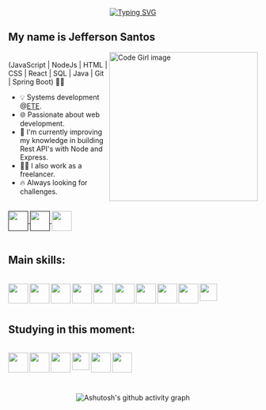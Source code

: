 <div align="center">
  
  [![Typing SVG](https://readme-typing-svg.herokuapp.com?font=Roboto+Mono&size=50&pause=1000&color=0076F7&width=1000&height=100&center=true&lines=Hello+Nobles!+%F0%9F%91%8B;Full-Stack+Web+Developer.+%E2%99%A8%EF%B8%8F;Let's+code+together%3F+%F0%9F%A7%A0%F0%9F%A7%A9)](https://git.io/typing-svg)

</div>

## My name is Jefferson Santos

<img align="right" alt="Code Girl image" src="https://github.com/user-attachments/assets/13d9040c-ccb6-425e-9cf4-ab573a7f6067"  width="300px"/>
<br>
(JavaScript | NodeJs | HTML | CSS | React | SQL | Java | Git | Spring Boot) 🧠🧩</p>
<ul>
  <li>💡 Systems development @<a href="https://www.escolatecnicalimoeiro.com.br/">ETE</a>.</li>
  <li>🌐 Passionate about web development.</li>
  <li>📌 I'm currently improving my knowledge in building Rest API's with Node and Express.</li>
  <li>👨‍💻 I also work as a freelancer.</li>
  <li>🔥 Always looking for challenges.</li>
</ul>

<br>
<div > 
<a href="" target="_blank">
<img align="center" height="40" width="40" src="https://github.com/carolbarbosa101/carolbarbosa101/assets/44561610/e3000a2c-f43c-4145-9f8d-3c5b58a5dae0">
</a>


<a href="">
<img align="center"  height="40" width="40" src="https://github.com/carolbarbosa101/carolbarbosa101/assets/44561610/2856fdde-3200-4398-8290-a0e45d3a35a0">
</a>


<a  href="https://www.linkedin.com/in/jefferson-santos-a87b74277/" target=_blank>
<img align="center"  height="40" width="40" src="https://github.com/carolbarbosa101/carolbarbosa101/assets/44561610/bc26a6f8-f0d3-4f15-82e1-55680c48f269">
</a>

<br>
<br>


<div align="left"> 
  
<h2 align="left">Main skills:</h2>
<br>

<img align="left"  height="40" width="40" src="https://github.com/carolbarbosa101/carolbarbosa101/assets/44561610/b8182e38-59d0-4707-96dd-57781d7fa0cd">

<img align="left" height="40" width="40" src="https://github.com/carolbarbosa101/carolbarbosa101/assets/44561610/5d8aa673-1335-459f-a3c8-7149be4296d6">

<img align="left" height="40" width="40" src="https://github.com/carolbarbosa101/carolbarbosa101/assets/44561610/670ce35c-0b3c-4bec-ba1e-797c40ebcfc6">

<img align="left"  height="40" width="40" src="https://github.com/carolbarbosa101/carolbarbosa101/assets/44561610/e3520d7c-c3c2-4dff-90e2-86355adc6f7c">

<img align="left"  height="40" width="40" src="https://github.com/carolbarbosa101/carolbarbosa101/assets/44561610/2a52f515-32c0-419a-8550-d196743d93dd">

<img align="left"  height="40" width="40" src="https://github.com/carolbarbosa101/carolbarbosa101/assets/44561610/bea3fe91-c320-4c5f-918e-fa6abe8ec1cc">

<img align="left"  height="40" width="40" src="https://github.com/carolbarbosa101/carolbarbosa101/assets/44561610/5d7b8d42-878a-4d07-aebc-f2af02475be6">

<img align="left"  height="40" width="40" src="https://static-00.iconduck.com/assets.00/postgresql-icon-1987x2048-v2fkmdaw.png">

<img align="left"  height="40" width="40" src="https://github.com/jefferson-da-silva-santos/jefferson-da-silva-santos/assets/163202501/3b9d44a9-562a-4092-a30a-7e7e09180d49">

<img align="left"  height="35" width="35" src="https://github.com/jefferson-da-silva-santos/jefferson-da-silva-santos/assets/163202501/b952a76a-7334-4ebc-ad4e-d1f55ceab803">

</div>

<br>
<br>
<br>
<h2 align="left"> Studying in this moment: </h2>
<br>


<div align="left"> 

<img align="left"  height="40" width="40" src="https://github.com/carolbarbosa101/carolbarbosa101/assets/44561610/e3520d7c-c3c2-4dff-90e2-86355adc6f7c">

<img align="left"  height="40" width="40" src="https://github.com/carolbarbosa101/carolbarbosa101/assets/44561610/2a52f515-32c0-419a-8550-d196743d93dd">

<img align="left"  height="40" width="40" src="https://github.com/carolbarbosa101/carolbarbosa101/assets/44561610/5d7b8d42-878a-4d07-aebc-f2af02475be6">

<img align="left"  height="35" width="35" src="https://github.com/jefferson-da-silva-santos/jefferson-da-silva-santos/assets/163202501/b952a76a-7334-4ebc-ad4e-d1f55ceab803">

<img align="left"  height="40" width="40" src="https://github.com/carolbarbosa101/carolbarbosa101/assets/44561610/bea3fe91-c320-4c5f-918e-fa6abe8ec1cc">

<img align="left"  height="40" width="40" src="https://static-00.iconduck.com/assets.00/postgresql-icon-1987x2048-v2fkmdaw.png">

</div>


<br>
<br> 
<br>
<br>


<div align="center" >
   
![Ashutosh's github activity graph](https://ssr-contributions-svg.vercel.app/_/jefferson-da-silva-santos?chart=3dbar&gap=0.6&scale=2&flatten=2&animation=wave&animation_duration=1&animation_delay=0.05&animation_amplitude=20&animation_frequency=0.5&animation_wave_center=10_0&format=svg&weeks=30&theme=blue&dark=false) 

</div>

<br>



